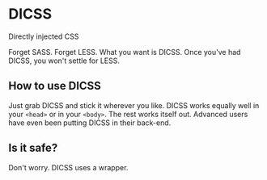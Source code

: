 # DICSS
Directly injected CSS

Forget SASS. Forget LESS. What you want is DICSS. Once you've had DICSS, you won't settle for LESS.

## How to use DICSS
Just grab DICSS and stick it wherever you like. DICSS works equally well in your `<head>` or in your `<body>`. The rest works itself out. Advanced users have even been putting DICSS in their back-end.

## Is it safe?
Don't worry. DICSS uses a wrapper.

